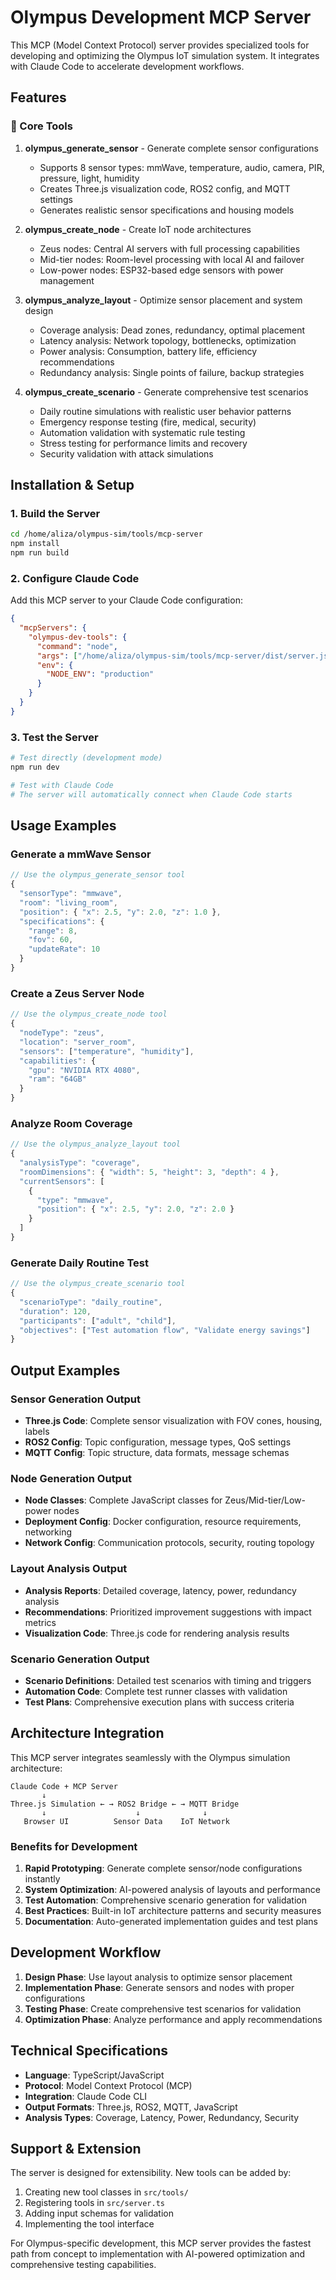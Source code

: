 # Olympus Development MCP Server

This MCP (Model Context Protocol) server provides specialized tools for developing and optimizing the Olympus IoT simulation system. It integrates with Claude Code to accelerate development workflows.

## Features

### 🚀 Core Tools

1. **olympus_generate_sensor** - Generate complete sensor configurations
   - Supports 8 sensor types: mmWave, temperature, audio, camera, PIR, pressure, light, humidity
   - Creates Three.js visualization code, ROS2 config, and MQTT settings
   - Generates realistic sensor specifications and housing models

2. **olympus_create_node** - Create IoT node architectures
   - Zeus nodes: Central AI servers with full processing capabilities
   - Mid-tier nodes: Room-level processing with local AI and failover
   - Low-power nodes: ESP32-based edge sensors with power management

3. **olympus_analyze_layout** - Optimize sensor placement and system design
   - Coverage analysis: Dead zones, redundancy, optimal placement
   - Latency analysis: Network topology, bottlenecks, optimization
   - Power analysis: Consumption, battery life, efficiency recommendations
   - Redundancy analysis: Single points of failure, backup strategies

4. **olympus_create_scenario** - Generate comprehensive test scenarios
   - Daily routine simulations with realistic user behavior patterns
   - Emergency response testing (fire, medical, security)
   - Automation validation with systematic rule testing
   - Stress testing for performance limits and recovery
   - Security validation with attack simulations

## Installation & Setup

### 1. Build the Server
```bash
cd /home/aliza/olympus-sim/tools/mcp-server
npm install
npm run build
```

### 2. Configure Claude Code
Add this MCP server to your Claude Code configuration:

```json
{
  "mcpServers": {
    "olympus-dev-tools": {
      "command": "node",
      "args": ["/home/aliza/olympus-sim/tools/mcp-server/dist/server.js"],
      "env": {
        "NODE_ENV": "production"
      }
    }
  }
}
```

### 3. Test the Server
```bash
# Test directly (development mode)
npm run dev

# Test with Claude Code
# The server will automatically connect when Claude Code starts
```

## Usage Examples

### Generate a mmWave Sensor
```javascript
// Use the olympus_generate_sensor tool
{
  "sensorType": "mmwave",
  "room": "living_room",
  "position": { "x": 2.5, "y": 2.0, "z": 1.0 },
  "specifications": {
    "range": 8,
    "fov": 60,
    "updateRate": 10
  }
}
```

### Create a Zeus Server Node
```javascript
// Use the olympus_create_node tool
{
  "nodeType": "zeus",
  "location": "server_room",
  "sensors": ["temperature", "humidity"],
  "capabilities": {
    "gpu": "NVIDIA RTX 4080",
    "ram": "64GB"
  }
}
```

### Analyze Room Coverage
```javascript
// Use the olympus_analyze_layout tool
{
  "analysisType": "coverage",
  "roomDimensions": { "width": 5, "height": 3, "depth": 4 },
  "currentSensors": [
    {
      "type": "mmwave",
      "position": { "x": 2.5, "y": 2.0, "z": 2.0 }
    }
  ]
}
```

### Generate Daily Routine Test
```javascript
// Use the olympus_create_scenario tool
{
  "scenarioType": "daily_routine",
  "duration": 120,
  "participants": ["adult", "child"],
  "objectives": ["Test automation flow", "Validate energy savings"]
}
```

## Output Examples

### Sensor Generation Output
- **Three.js Code**: Complete sensor visualization with FOV cones, housing, labels
- **ROS2 Config**: Topic configuration, message types, QoS settings
- **MQTT Config**: Topic structure, data formats, message schemas

### Node Generation Output
- **Node Classes**: Complete JavaScript classes for Zeus/Mid-tier/Low-power nodes
- **Deployment Config**: Docker configuration, resource requirements, networking
- **Network Config**: Communication protocols, security, routing topology

### Layout Analysis Output
- **Analysis Reports**: Detailed coverage, latency, power, redundancy analysis
- **Recommendations**: Prioritized improvement suggestions with impact metrics
- **Visualization Code**: Three.js code for rendering analysis results

### Scenario Generation Output
- **Scenario Definitions**: Detailed test scenarios with timing and triggers
- **Automation Code**: Complete test runner classes with validation
- **Test Plans**: Comprehensive execution plans with success criteria

## Architecture Integration

This MCP server integrates seamlessly with the Olympus simulation architecture:

```
Claude Code + MCP Server
       ↓
Three.js Simulation ← → ROS2 Bridge ← → MQTT Bridge
       ↓                    ↓              ↓
   Browser UI          Sensor Data    IoT Network
```

### Benefits for Development

1. **Rapid Prototyping**: Generate complete sensor/node configurations instantly
2. **System Optimization**: AI-powered analysis of layouts and performance
3. **Test Automation**: Comprehensive scenario generation for validation
4. **Best Practices**: Built-in IoT architecture patterns and security measures
5. **Documentation**: Auto-generated implementation guides and test plans

## Development Workflow

1. **Design Phase**: Use layout analysis to optimize sensor placement
2. **Implementation Phase**: Generate sensors and nodes with proper configurations
3. **Testing Phase**: Create comprehensive test scenarios for validation
4. **Optimization Phase**: Analyze performance and apply recommendations

## Technical Specifications

- **Language**: TypeScript/JavaScript
- **Protocol**: Model Context Protocol (MCP)
- **Integration**: Claude Code CLI
- **Output Formats**: Three.js, ROS2, MQTT, JavaScript
- **Analysis Types**: Coverage, Latency, Power, Redundancy, Security

## Support & Extension

The server is designed for extensibility. New tools can be added by:

1. Creating new tool classes in `src/tools/`
2. Registering tools in `src/server.ts`
3. Adding input schemas for validation
4. Implementing the tool interface

For Olympus-specific development, this MCP server provides the fastest path from concept to implementation with AI-powered optimization and comprehensive testing capabilities.